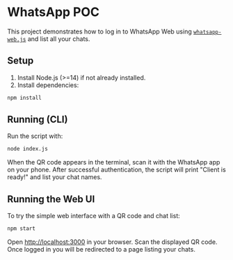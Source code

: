 # WhatsApp POC

This project demonstrates how to log in to WhatsApp Web using [`whatsapp-web.js`](https://github.com/pedroslopez/whatsapp-web.js) and list all your chats.

## Setup

1. Install Node.js (>=14) if not already installed.
2. Install dependencies:

```bash
npm install
```

## Running (CLI)

Run the script with:

```bash
node index.js
```

When the QR code appears in the terminal, scan it with the WhatsApp app on your phone. After successful authentication, the script will print "Client is ready!" and list your chat names.

## Running the Web UI

To try the simple web interface with a QR code and chat list:

```bash
npm start
```

Open <http://localhost:3000> in your browser. Scan the displayed QR code. Once logged in you will be redirected to a page listing your chats.
